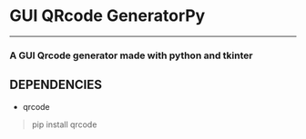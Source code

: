 # GUI QRcode GeneratorPy
--------------------------
### A GUI Qrcode generator made with python and tkinter

## DEPENDENCIES
- qrcode

>pip install qrcode

